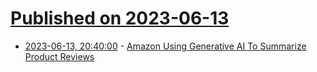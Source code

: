 # [Published on 2023-06-13](index.md)

* [2023-06-13, 20:40:00](https://slashdot.org/story/23/06/13/1851241/amazon-using-generative-ai-to-summarize-product-reviews?utm_source=rss1.0mainlinkanon&utm_medium=feed) - [Amazon Using Generative AI To Summarize Product Reviews](https://slashdot.org/story/23/06/13/1851241/amazon-using-generative-ai-to-summarize-product-reviews?utm_source=rss1.0mainlinkanon&utm_medium=feed)
